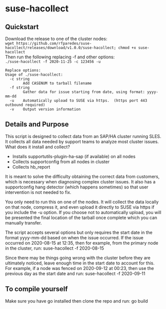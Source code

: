 # suse-hacollect

## Quickstart
Download the release to one of the cluster nodes:<br>
`wget https://github.com/rfparedes/suse-hacollect/releases/download/v1.0.0/suse-hacollect; chmod +x suse-hacollect` <br>
Then run the following replacing -f and other options:<br>
`./suse-hacollect -f 2020-11-25 -c 123456 -u`<br>

    Replace options:
    Usage of ./suse-hacollect:
      -c string
            Add CASENUM to tarball filename
      -f string
            Gather data for issue starting from date, using format: yyyy-mm-dd
      -u    Automatically upload to SUSE via https.  (https port 443 outbound required)
      -v    Output version information

## Details and Purpose
This script is designed to collect data from an SAP/HA cluster running SLES. It collects all data needed by support teams to analyze most cluster issues. What does it install and collect?

* Installs supportutils-plugin-ha-sap (if available) on all nodes
* Collects supportconfig from all nodes in cluster
* Collects hb_report

It is meant to solve the difficulty obtaining the correct data from customers, which is necessary when diagnosing complex cluster issues. It also has a supportconfig hang detector (which happens sometimes) so that user intervention is not needed to fix.

You only need to run this on one of the nodes. It will collect the data locally on that node, compress it, and even upload it directly to SUSE via https if you include the -u option. If you choose not to automatically upload, you will be presented the final location of the tarball once complete which you can manually transfer.

The script accepts several options but only requires the start date in the format yyyy-mm-dd based on when the issue occurred. If the issue occurred on 2020-08-15 at 12:35, then for example, from the primary node in the cluster, run:
suse-hacollect -f 2020-08-15

Since there may be things going wrong with the cluster before they are ultimately noticed, leave enough time in the start date to account for this. For example, if a node was fenced on 2020-09-12 at 00:23, then use the previous day as the start date and run:
suse-hacollect -f 2020-09-11

## To compile yourself
Make sure you have go installed then clone the repo and run: go build
